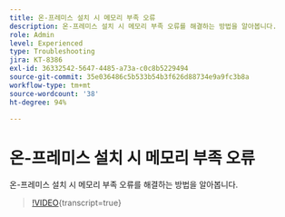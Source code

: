 ```yaml
---
title: 온-프레미스 설치 시 메모리 부족 오류
description: 온-프레미스 설치 시 메모리 부족 오류를 해결하는 방법을 알아봅니다.
role: Admin
level: Experienced
type: Troubleshooting
jira: KT-8386
exl-id: 36332542-5647-4485-a73a-c0c8b5229494
source-git-commit: 35e036486c5b533b54b3f626d88734e9a9fc3b8a
workflow-type: tm+mt
source-wordcount: '38'
ht-degree: 94%

---
```


# 온-프레미스 설치 시 메모리 부족 오류

온-프레미스 설치 시 메모리 부족 오류를 해결하는 방법을 알아봅니다.

>[!VIDEO](https://video.tv.adobe.com/v/335891?quality=12&learn=on){transcript=true}
